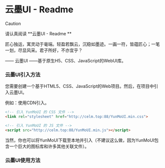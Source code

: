 # 云墨UI - Readme

> [!CAUTION]
>
> 请认真阅读 **云墨UI - Readme **

匠心独运，寓灵动于毫端。轻盈若飘云，沉稳如墨迹。一画一符，皆蕴匠心；一笔一划，尽显风采。君子所好，不亦宜乎？

[^译文]: 打造网页的清新与雅致；用心设计，让每一个细节都充满灵动。像云一样轻盈，如墨一般沉稳。每一个元素都蕴含着精心的设计，每一处布局都展现着独特的风格。无论是谁，都会爱上这样的体验。

—— 云墨UI ——基于原生H5、CSS、JavaScript的WebUI库。

### 云墨UI引入方法

您需要创建一个基于HTML5、CSS、JavaScript的Web项目。然后，在项目中引入云墨UI。

例如：使用CDN引入。

```HTML
<!-- 引入 YunMoUI 的 CSS 文件 -->
<link rel="stylesheet" href="http://celm.top:88/YunMoUI.min.css">

<!-- 引入 YunMoUI 的 JS 文件 -->
<script src="http://celm.top:88/YunMoUI.min.js"></script>
```

当然，你也可以将YunMoUI下载至本地并引入（不建议这么做，因为YunMoUI包含一个巨大的图标库和许多其他关联文件）。

### 云墨UI使用方法











